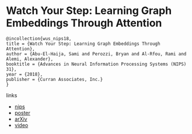 # Watch Your Step: Learning Graph Embeddings Through Attention

```
@incollection{wus_nips18,
title = {Watch Your Step: Learning Graph Embeddings Through Attention},
author = {Abu-El-Haija, Sami and Perozzi, Bryan and Al-Rfou, Rami and Alemi, Alexander},
booktitle = {Advances in Neural Information Processing Systems (NIPS) 31},
year = {2018},
publisher = {Curran Associates, Inc.}
}
```

links
- [nips](https://nips.cc/Conferences/2018/Schedule?showEvent=11875)
- [poster](http://sami.haija.org/graph/context/poster.pdf)
- [arXiv](https://arxiv.org/abs/1710.09599)
- [video](https://www.youtube.com/watch?v=nRe5Dg6CiWI)
